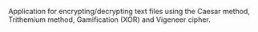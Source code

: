 Application for encrypting/decrypting text files using the Caesar method, Trithemium method, Gamification (XOR) and Vigeneer cipher.
